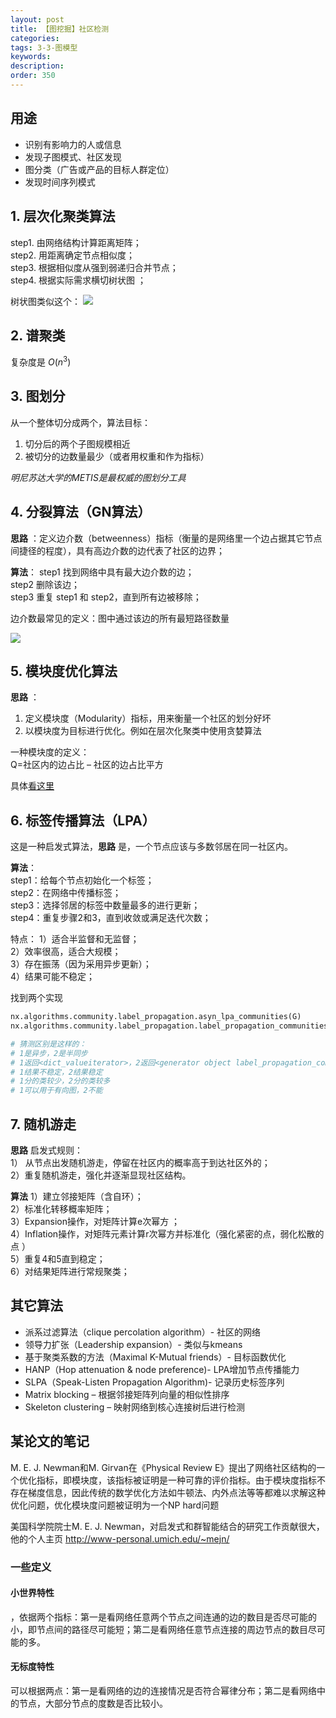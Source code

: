 ```yaml
---
layout: post
title: 【图挖掘】社区检测
categories:
tags: 3-3-图模型
keywords:
description:
order: 350
---
```


## 用途
- 识别有影响力的人或信息
- 发现子图模式、社区发现
- 图分类（广告或产品的目标人群定位）
- 发现时间序列模式

## 1. 层次化聚类算法

step1. 由网络结构计算距离矩阵；  
step2. 用距离确定节点相似度；  
step3. 根据相似度从强到弱递归合并节点；  
step4. 根据实际需求横切树状图 ；  

树状图类似这个：
![](/pictures_for_blog/postimg/hierachicalcluster.png)


## 2. 谱聚类

复杂度是 $O(n^3)$

 
## 3. 图划分
从一个整体切分成两个，算法目标：
1. 切分后的两个子图规模相近
2. 被切分的边数量最少（或者用权重和作为指标）

*明尼苏达大学的METIS是最权威的图划分工具*

## 4. 分裂算法（GN算法）

**思路** ：定义边介数（betweenness）指标（衡量的是网络里一个边占据其它节点间捷径的程度），具有高边介数的边代表了社区的边界；  

**算法**：
step1 找到网络中具有最大边介数的边；  
step2 删除该边；  
step3 重复 step1 和 step2，直到所有边被移除；  

边介数最常见的定义：图中通过该边的所有最短路径数量  

![](https://github.com/guofei9987/pictures_for_blog/blob/master/graph/gn_algorithm.png?raw=true)


## 5. 模块度优化算法

**思路** ：
1. 定义模块度（Modularity）指标，用来衡量一个社区的划分好坏
2. 以模块度为目标进行优化。例如在层次化聚类中使用贪婪算法


一种模块度的定义：  
Q=社区内的边占比 – 社区的边占比平方  

具体[看这里](https://blog.csdn.net/marywbrown/article/details/62059231)

## 6. 标签传播算法（LPA）

这是一种启发式算法，**思路** 是，一个节点应该与多数邻居在同一社区内。  

**算法**：  
step1：给每个节点初始化一个标签；  
step2：在网络中传播标签；  
step3：选择邻居的标签中数量最多的进行更新；  
step4：重复步骤2和3，直到收敛或满足迭代次数；  


特点：
1）适合半监督和无监督；  
2）效率很高，适合大规模；  
3）存在振荡（因为采用异步更新）；  
4）结果可能不稳定；   


找到两个实现
```py
nx.algorithms.community.label_propagation.asyn_lpa_communities(G)
nx.algorithms.community.label_propagation.label_propagation_communities(G)

# 猜测区别是这样的：
# 1是异步，2是半同步
# 1返回<dict_valueiterator>，2返回<generator object label_propagation_communities>
# 1结果不稳定，2结果稳定
# 1分的类较少，2分的类较多
# 1可以用于有向图，2不能
```

## 7. 随机游走

**思路** 启发式规则：  
1） 从节点出发随机游走，停留在社区内的概率高于到达社区外的；  
2）重复随机游走，强化并逐渐显现社区结构。  


**算法**
1）建立邻接矩阵（含自环）；  
2）标准化转移概率矩阵；  
3）Expansion操作，对矩阵计算e次幂方 ；  
4）Inflation操作，对矩阵元素计算r次幂方并标准化（强化紧密的点，弱化松散的点 ）  
5）重复4和5直到稳定；  
6）对结果矩阵进行常规聚类；  


## 其它算法
- 派系过滤算法（clique percolation algorithm）- 社区的网络
- 领导力扩张（Leadership expansion）- 类似与kmeans
- 基于聚类系数的方法（Maximal K-Mutual friends）- 目标函数优化
- HANP（Hop attenuation & node preference)- LPA增加节点传播能力
- SLPA（Speak-Listen Propagation Algorithm)- 记录历史标签序列
- Matrix blocking – 根据邻接矩阵列向量的相似性排序
- Skeleton clustering – 映射网络到核心连接树后进行检测

## 某论文的笔记

M. E. J. Newman和M. Girvan在《Physical Review E》提出了网络社区结构的一个优化指标，即模块度，该指标被证明是一种可靠的评价指标。由于模块度指标不存在梯度信息，因此传统的数学优化方法如牛顿法、内外点法等等都难以求解这种优化问题，优化模块度问题被证明为一个NP hard问题

美国科学院院士M. E. J. Newman，对启发式和群智能结合的研究工作贡献很大，他的个人主页 http://www-personal.umich.edu/~mejn/

### 一些定义

#### 小世界特性
，依据两个指标：第一是看网络任意两个节点之间连通的边的数目是否尽可能的小，即节点间的路径尽可能短；第二是看网络任意节点连接的周边节点的数目尽可能的多。


#### 无标度特性
可以根据两点：第一是看网络的边的连接情况是否符合幂律分布；第二是看网络中的节点，大部分节点的度数是否比较小。
